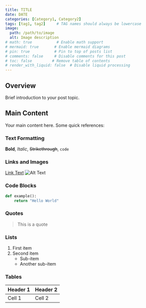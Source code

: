 ```yaml
---
title: TITLE
date: DATE
categories: [Category1, Category2]
tags: [tag1, tag2]     # TAG names should always be lowercase
image:
  path: /path/to/image
  alt: Image description
# math: true           # Enable math support
# mermaid: true       # Enable mermaid diagrams
# pin: true           # Pin to top of posts list
# comments: false     # Disable comments for this post
# toc: false         # Remove table of contents
# render_with_liquid: false  # Disable liquid processing
---
```


## Overview

Brief introduction to your post topic.

## Main Content

Your main content here. Some quick references:

### Text Formatting
**Bold**, *Italic*, ~~Strikethrough~~, `code`

### Links and Images
[Link Text](URL)
![Alt Text](/path/to/image.jpg)

### Code Blocks
```python
def example():
    return "Hello World"
```

### Quotes
> This is a quote

### Lists
1. First item
2. Second item
   - Sub-item
   - Another sub-item

### Tables
| Header 1 | Header 2 |
|----------|----------|
| Cell 1   | Cell 2   |

<!-- Delete these reference examples when writing your post -->
